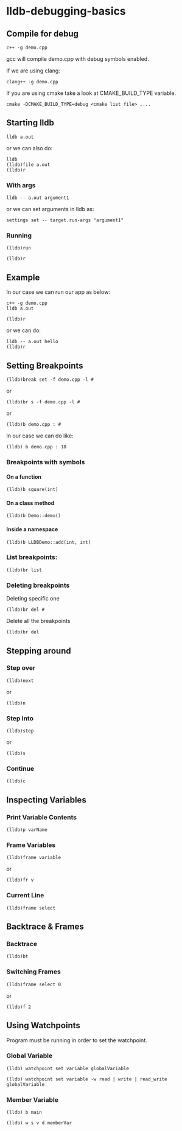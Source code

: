 # lldb-debugging-basics
## Compile for debug
```
c++ -g demo.cpp
```

gcc will compile demo.cpp with debug symbols enabled.

If we are using clang:
```
clang++ -g demo.cpp
```

If you are using cmake take a look at CMAKE_BUILD_TYPE variable.
```
cmake -DCMAKE_BUILD_TYPE=debug <cmake list file> ....
```

## Starting lldb
```
lldb a.out
```

or we can also do:
```
lldb
(lldb)file a.out
(lldb)r
```

### With args
```
lldb -- a.out argument1
```

or we can set arguments in lldb as:
```
settings set -- target.run-args "argument1"
```

### Running
```
(lldb)run
```

```
(lldb)r
```

## Example
In our case we can run our app as below:

```
c++ -g demo.cpp
lldb a.out
```

```
(lldb)r
```

or we can do:
```
lldb -- a.out hello
(lldb)r
```

## Setting Breakpoints
```
(lldb)break set -f demo.cpp -l #
```

or

```
(lldb)br s -f demo.cpp -l #
```

or

```
(lldb)b demo.cpp : #
```

In our case we can do like:
```
(lldb) b demo.cpp : 18
```

### Breakpoints with symbols
#### On a function
```
(lldb)b square(int)
```

#### On a class method
```
(lldb)b Demo::demo()
```

#### Inside a namespace
```
(lldb)b LLDBDemo::add(int, int)
```

### List breakpoints:
```
(lldb)br list
```
### Deleting breakpoints
Deleting specific one
```
(lldb)br del #
```

Delete all the breakpoints
```
(lldb)br del
```

## Stepping around
### Step over
```
(lldb)next
```
or
```
(lldb)n
```

### Step into
```
(lldb)step
```
or
```
(lldb)s
```

### Continue
```
(lldb)c
```

## Inspecting Variables
### Print Variable Contents
```
(lldb)p varName
```

### Frame Variables
```
(lldb)frame variable
```
or
```
(lldb)fr v
```

### Current Line
```
(lldb)frame select
```

## Backtrace & Frames
### Backtrace
```
(lldb)bt
```

### Switching Frames
```
(lldb)frame select 0
```
or 
```
(lldb)f 2
```

## Using Watchpoints
Program must be running in order to set the watchpoint.

### Global Variable
```
(lldb) watchpoint set variable globalVariable
```

```
(lldb) watchpoint set variable -w read | write | read_write globalVariable
```

### Member Variable
```
(lldb) b main
```
```
(lldb) w s v d.memberVar
```